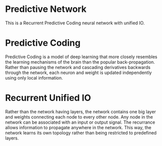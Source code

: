 # Predictive Network
This is a Recurrent Predictive Coding neural network with unified IO.

# Predictive Coding
Predictive Coding is a model of deep learning that more closely resembles the learning mechanisms of the brain than the popular back-propagation. Rather than pausing the network and cascading derivatives backwards through the network, each neuron and weight is updated independently using only local information.

# Recurrent Unified IO
Rather than the network having layers, the network contains one big layer and weights connecting each node to every other node. Any node in the network can be associated with an input or output signal. The recurrance allows information to propagate anywhere in the network. This way, the network learns its own topology rather than being restricted to predefined layers.

